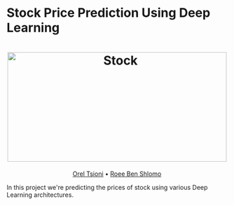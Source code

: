 # Stock Price Prediction Using Deep Learning

<h1 align="center">
  <img src="./assets/stock.gif" alt="Stock" width="500" height="250">
</h1>
  <p align="center">
    <a href="mailto:orel.ts@campus.technion.ac.il">Orel Tsioni</a> •
    <a href="mailto:roeebs123@gmail.com">Roee Ben Shlomo</a>
  </p>

In this project we're predicting the prices of stock using various Deep Learning architectures.
